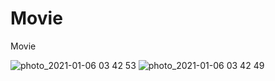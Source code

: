 # Movie
Movie 

![photo_2021-01-06 03 42 53](https://user-images.githubusercontent.com/61906391/103707980-771bc580-4fd1-11eb-93b0-b0f9aeb1e919.jpeg)
![photo_2021-01-06 03 42 49](https://user-images.githubusercontent.com/61906391/103707984-784cf280-4fd1-11eb-96b9-3fe4ae78c2bd.jpeg)

